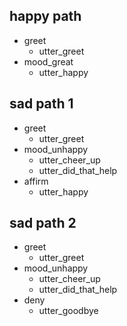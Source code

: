 ## happy path               <!-- name of the story - just for debugging -->
* greet
  - utter_greet
* mood_great               <!-- user utterance, in the following format: * intent{"entity_name": value} -->
  - utter_happy

## sad path 1               <!-- this is already the start of the next story -->
* greet
  - utter_greet             <!-- action of the bot to execute -->
* mood_unhappy
  - utter_cheer_up
  - utter_did_that_help
* affirm
  - utter_happy

## sad path 2
* greet
  - utter_greet
* mood_unhappy
  - utter_cheer_up
  - utter_did_that_help
* deny
  - utter_goodbye

